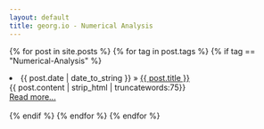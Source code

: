 ```yaml
---
layout: default
title: georg.io - Numerical Analysis
---
```


{% for post in site.posts %}
{% for tag in post.tags %}
{% if tag == "Numerical-Analysis" %}
<li><span>{{ post.date | date_to_string }}</span> &raquo; <a href="{{ BASE_PATH }}{{ post.url }}">{{ post.title }}</a></li>
{{ post.content | strip_html | truncatewords:75}}<br>
<a href="{{ post.url }}">Read more...</a><br><br>
{% endif %}
{% endfor %}
{% endfor %}
